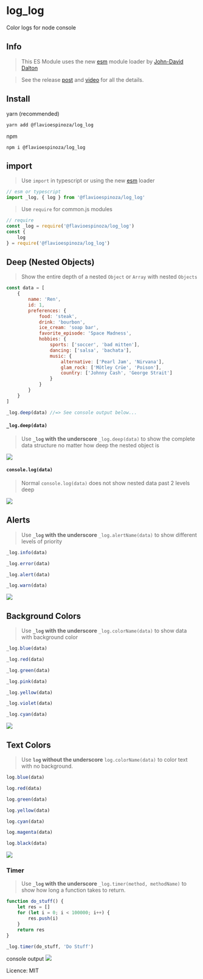 # log_log

Color logs for node console

## Info

> This ES Module uses the new [esm](https://github.com/standard-things/esm) module loader by [John-David Dalton](https://github.com/jdalton)

> See the release [post](https://medium.com/web-on-the-edge/tomorrows-es-modules-today-c53d29ac448c)
> and [video](https://www.youtube.com/watch?v=JcZ-FzfDq8A#t=5) for all the details.

## Install

yarn (recommended)

```shell
yarn add @flavioespinoza/log_log
```

npm

```shell
npm i @flavioespinoza/log_log
```

## import

> Use `import` in typescript or using the new [esm](https://github.com/standard-things/esm) loader

```javascript
// esm or typescript
import _log, { log } from '@flavioespinoza/log_log'
```


> Use `require` for common.js modules
```javascript
// require
const _log = require('@flavioespinoza/log_log')
const {
    log
} = require('@flavioespinoza/log_log')
```

## Deep (Nested Objects)

> Show the entire depth of a nested `Object` or `Array` with nested `Objects`

```javascript
const data = [
    {
        name: 'Ren',
        id: 1,
        preferences: {
            food: 'steak',
            drink: 'bourbon',
            ice_cream: 'soap bar',
            favorite_episode: 'Space Madness',
            hobbies: {
                sports: ['soccer', 'bad mitten'],
                dancing: ['salsa', 'bachata'],
                music: {
                    alternative: ['Pearl Jam', 'Nirvana'],
                    glam_rock: ['Mötley Crüe', 'Poison'],
                    country: ['Johnny Cash', 'George Strait']
                }
            }
        }
    }
]

_log.deep(data) //=> See console output below...
```
#### `_log.deep(data)`
> Use **`_log` with the underscore** `_log.deep(data)` to show the complete data structure no matter how deep the nested object is

<img src='img/deep.png' />

#### `console.log(data)`
 > Normal `console.log(data)` does not show nested data past 2 levels deep

<img src='img/console_log.png' />

## Alerts
> Use **`_log` with the underscore** `_log.alertName(data)` to show different levels of priority

```javascript
_log.info(data)
```

```javascript
_log.error(data)
```

```javascript
_log.alert(data)
```

```javascript
_log.warn(data)
```

<img src='img/alerts.png' />

## Background Colors
> Use **`_log` with the underscore** `_log.colorName(data)` to show data with background color

```javascript
_log.blue(data)
```

```javascript
_log.red(data)
```

```javascript
_log.green(data)
```

```javascript
_log.pink(data)
```

```javascript
_log.yellow(data)
```

```javascript
_log.violet(data)
```

```javascript
_log.cyan(data)
```

<img src='img/colors.png' />

## Text Colors
> Use **`log` without the underscore** `log.colorName(data)` to color text with no background.

```javascript
log.blue(data)
```

```javascript
log.red(data)
```

```javascript
log.green(data)
```

```javascript
log.yellow(data)
```

```javascript
log.cyan(data)
```

```javascript
log.magenta(data)
```

```javascript
log.black(data)
```

<img src='img/text.png' />

### Timer
> Use **`_log` with the underscore** `_log.timer(method, methodName)` to show how long a function takes to return.

```javascript
function do_stuff() {
    let res = []
    for (let i = 0; i < 100000; i++) {
        res.push(i)
    }
    return res
}

_log.timer(do_stuff, 'Do Stuff')
```

console output
<img src='img/log_timer.png' />


Licence: MIT
